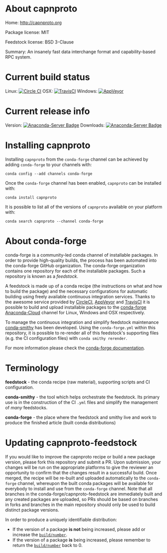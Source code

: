 About capnproto
===============

Home: http://capnproto.org

Package license: MIT

Feedstock license: BSD 3-Clause

Summary: An insanely fast data interchange format and capability-based RPC system.



Current build status
====================

Linux: [![Circle CI](https://circleci.com/gh/conda-forge/capnproto-feedstock.svg?style=shield)](https://circleci.com/gh/conda-forge/capnproto-feedstock)
OSX: [![TravisCI](https://travis-ci.org/conda-forge/capnproto-feedstock.svg?branch=master)](https://travis-ci.org/conda-forge/capnproto-feedstock)
Windows: [![AppVeyor](https://ci.appveyor.com/api/projects/status/github/conda-forge/capnproto-feedstock?svg=True)](https://ci.appveyor.com/project/conda-forge/capnproto-feedstock/branch/master)

Current release info
====================
Version: [![Anaconda-Server Badge](https://anaconda.org/conda-forge/capnproto/badges/version.svg)](https://anaconda.org/conda-forge/capnproto)
Downloads: [![Anaconda-Server Badge](https://anaconda.org/conda-forge/capnproto/badges/downloads.svg)](https://anaconda.org/conda-forge/capnproto)

Installing capnproto
====================

Installing `capnproto` from the `conda-forge` channel can be achieved by adding `conda-forge` to your channels with:

```
conda config --add channels conda-forge
```

Once the `conda-forge` channel has been enabled, `capnproto` can be installed with:

```
conda install capnproto
```

It is possible to list all of the versions of `capnproto` available on your platform with:

```
conda search capnproto --channel conda-forge
```


About conda-forge
=================

conda-forge is a community-led conda channel of installable packages.
In order to provide high-quality builds, the process has been automated into the
conda-forge GitHub organization. The conda-forge organization contains one repository
for each of the installable packages. Such a repository is known as a *feedstock*.

A feedstock is made up of a conda recipe (the instructions on what and how to build
the package) and the necessary configurations for automatic building using freely
available continuous integration services. Thanks to the awesome service provided by
[CircleCI](https://circleci.com/), [AppVeyor](http://www.appveyor.com/)
and [TravisCI](https://travis-ci.org/) it is possible to build and upload installable
packages to the [conda-forge](https://anaconda.org/conda-forge)
[Anaconda-Cloud](http://docs.anaconda.org/) channel for Linux, Windows and OSX respectively.

To manage the continuous integration and simplify feedstock maintenance
[conda-smithy](http://github.com/conda-forge/conda-smithy) has been developed.
Using the ``conda-forge.yml`` within this repository, it is possible to re-render all of
this feedstock's supporting files (e.g. the CI configuration files) with ``conda smithy rerender``.

For more information please check the [conda-forge documentation](https://conda-forge.org/docs/).

Terminology
===========

**feedstock** - the conda recipe (raw material), supporting scripts and CI configuration.

**conda-smithy** - the tool which helps orchestrate the feedstock.
                   Its primary use is in the construction of the CI ``.yml`` files
                   and simplify the management of *many* feedstocks.

**conda-forge** - the place where the feedstock and smithy live and work to
                  produce the finished article (built conda distributions)


Updating capnproto-feedstock
============================

If you would like to improve the capnproto recipe or build a new
package version, please fork this repository and submit a PR. Upon submission,
your changes will be run on the appropriate platforms to give the reviewer an
opportunity to confirm that the changes result in a successful build. Once
merged, the recipe will be re-built and uploaded automatically to the
`conda-forge` channel, whereupon the built conda packages will be available for
everybody to install and use from the `conda-forge` channel.
Note that all branches in the conda-forge/capnproto-feedstock are
immediately built and any created packages are uploaded, so PRs should be based
on branches in forks and branches in the main repository should only be used to
build distinct package versions.

In order to produce a uniquely identifiable distribution:
 * If the version of a package **is not** being increased, please add or increase
   the [``build/number``](http://conda.pydata.org/docs/building/meta-yaml.html#build-number-and-string).
 * If the version of a package **is** being increased, please remember to return
   the [``build/number``](http://conda.pydata.org/docs/building/meta-yaml.html#build-number-and-string)
   back to 0.